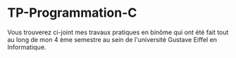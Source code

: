 # TP-Programmation-C

Vous trouverez ci-joint mes travaux pratiques en binôme
qui ont été fait tout au long de mon 4 ème semestre au sein de
l'université Gustave Eiffel en Informatique.
